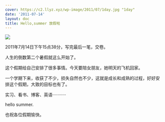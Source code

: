 ```yaml
---
cover: https://c2.llyz.xyz/wp-image/2011/07/1day.jpg "1day"
date: '2011-07-14'
layout: doc
title: Hello,summer 放假啦
---
```


![](https://c2.llyz.xyz/wp-image/2011/07/1day.jpg )

2011年7月14日下午15点38分，写完最后一笔，交卷。

人生的倒数第二个暑假就这么开始了。

这个假期给自己安排了很多事情。今天要陪女朋友，她明天的飞机回家。

一个学期下来，收获了不少，损失自然也不少，这就是成长和成熟的过程，好好安排这个假期，大致的目标也有了。

实习、看书、博客、英语···········

hello summer.

也祝各位假期愉快。
